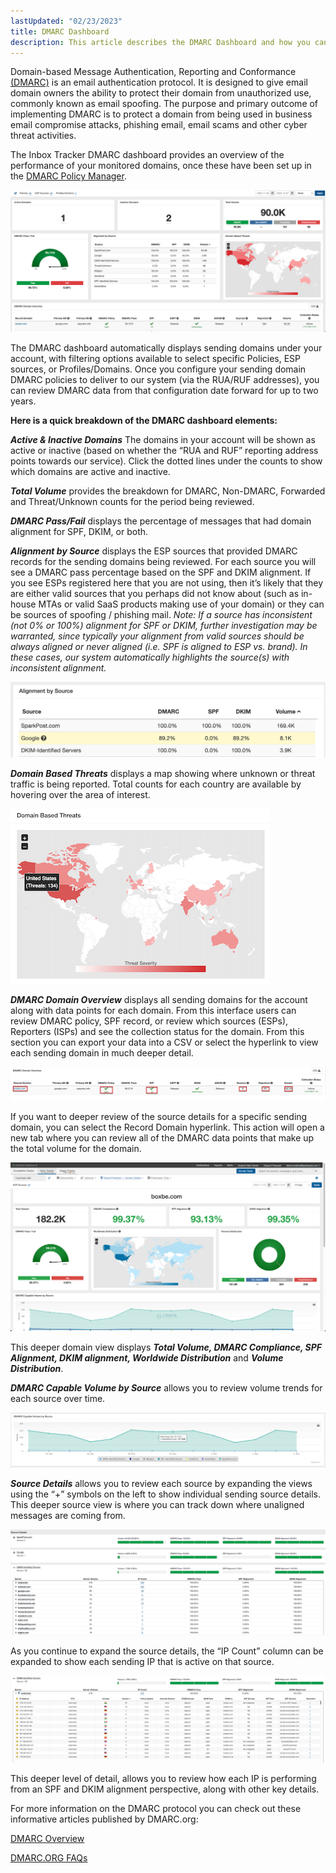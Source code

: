 ```yaml
---
lastUpdated: "02/23/2023"
title: DMARC Dashboard
description: This article describes the DMARC Dashboard and how you can review sending domain's source details for deeper DMARC analysis.
---
```


 Domain-based Message Authentication, Reporting and Conformance [(DMARC)](https://dmarc.org/) is an email authentication protocol. It is designed to give email domain owners the ability to protect their domain from unauthorized use, commonly known as email spoofing. The purpose and primary outcome of implementing DMARC is to protect a domain from being used in business email compromise attacks, phishing email, email scams and other cyber threat activities.

 The Inbox Tracker DMARC dashboard provides an overview of the performance of your monitored domains, once these have been set up in the [DMARC Policy Manager](/analyst/inbox-and-design-tracker/dmarc-policy-manager).

![](media/dmarc_dashboard/image_0.png)

 The DMARC dashboard automatically displays sending domains under your account, with filtering options available to select specific Policies, ESP sources, or Profiles/Domains. Once you configure your sending domain DMARC policies to deliver to our system (via the RUA/RUF addresses), you can review DMARC data from that configuration date forward for up to two years.

**Here is a quick breakdown of the DMARC dashboard elements:** 

***Active & Inactive Domains*** The domains in your account will be shown as active or inactive (based on whether the “RUA and RUF” reporting address points towards our service). Click the dotted lines under the counts to show which domains are active and inactive.

***Total Volume*** provides the breakdown for DMARC, Non-DMARC, Forwarded and Threat/Unknown counts for the period being reviewed.

***DMARC Pass/Fail*** displays the percentage of messages that had domain alignment for SPF, DKIM, or both.

***Alignment by Source*** displays the ESP sources that provided DMARC records for the sending domains being reviewed. For each source you will see a DMARC pass percentage based on the SPF and DKIM alignment. If you see ESPs registered here that you are not using, then it’s likely that they are either valid sources that you perhaps did not know about (such as in-house MTAs or valid SaaS products making use of your domain) or they can be sources of spoofing / phishing mail. *Note: If a source has inconsistent (not 0% or 100%) alignment for SPF or DKIM, further investigation may be warranted, since typically your alignment from valid sources should be always aligned or never aligned (i.e. SPF is aligned to ESP vs. brand). In these cases, our system automatically highlights the source(s) with inconsistent alignment.* 

![](media/dmarc_dashboard/image_1.png)

***Domain Based Threats*** displays a map showing where unknown or threat traffic is being reported. Total counts for each country are available by hovering over the area of interest.

![](media/dmarc_dashboard/image_2.png)

***DMARC Domain Overview*** displays all sending domains for the account along with data points for each domain. From this interface users can review DMARC policy, SPF record, or review which sources (ESPs), Reporters (ISPs) and see the collection status for the domain. From this section you can export your data into a CSV or select the hyperlink to view each sending domain in much deeper detail.

![](media/dmarc_dashboard/image_3.png)

 If you want to deeper review of the source details for a specific sending domain, you can select the Record Domain hyperlink. This action will open a new tab where you can review all of the DMARC data points that make up the total volume for the domain.

![](media/dmarc_dashboard/image_4.png)

 This deeper domain view displays ***Total Volume, DMARC Compliance, SPF Alignment, DKIM alignment, Worldwide Distribution*** and ***Volume Distribution***.

***DMARC Capable Volume by Source*** allows you to review volume trends for each source over time.

![](media/dmarc_dashboard/image_5.png)

***Source Details*** allows you to review each source by expanding the views using the “+” symbols on the left to show individual sending source details. This deeper source view is where you can track down where unaligned messages are coming from.

![](media/dmarc_dashboard/image_6.png)

 As you continue to expand the source details, the “IP Count” column can be expanded to show each sending IP that is active on that source.

![](media/dmarc_dashboard/image_7.png)

 This deeper level of detail, allows you to review how each IP is performing from an SPF and DKIM alignment perspective, along with other key details.

 For more information on the DMARC protocol you can check out these informative articles published by DMARC.org:

[DMARC Overview](https://dmarc.org/overview/) 

[DMARC.ORG FAQs](https://dmarc.org/wiki/FAQ) 

